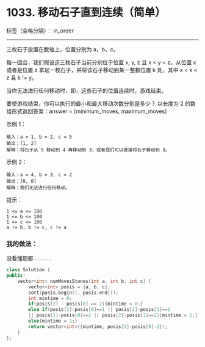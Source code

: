 ﻿# 1033. 移动石子直到连续（简单）

标签（空格分隔）： in_order

---
三枚石子放置在数轴上，位置分别为 a，b，c。

每一回合，我们假设这三枚石子当前分别位于位置 x, y, z 且 x < y < z。从位置 x 或者是位置 z 拿起一枚石子，并将该石子移动到某一整数位置 k 处，其中 x < k < z 且 k != y。

当你无法进行任何移动时，即，这些石子的位置连续时，游戏结束。

要使游戏结束，你可以执行的最小和最大移动次数分别是多少？ 以长度为 2 的数组形式返回答案：answer = [minimum_moves, maximum_moves]

示例 1：

    输入：a = 1, b = 2, c = 5
    输出：[1, 2]
    解释：将石子从 5 移动到 4 再移动到 3，或者我们可以直接将石子移动到 3。

示例 2：

    输入：a = 4, b = 3, c = 2
    输出：[0, 0]
    解释：我们无法进行任何移动。

提示：

    1 <= a <= 100
    1 <= b <= 100
    1 <= c <= 100
    a != b, b != c, c != a

### 我的做法：   
没看懂题都…………
```C++
class Solution {
public:
    vector<int> numMovesStones(int a, int b, int c) {
        vector<int> posis = {a, b, c};
        sort(posis.begin(), posis.end());
        int mintime = 0;
        if(posis[2] - posis[0] == 2){mintime = 0;}
        else if(posis[1]-posis[0]==1 || posis[2]-posis[1]==1 
        || posis[1]-posis[0]==2 || posis[2]-posis[1]==2){mintime = 1;}
        else{mintime = 2;}
        return vector<int>({mintime, posis[2]-posis[0]-2});
    }
};
```
